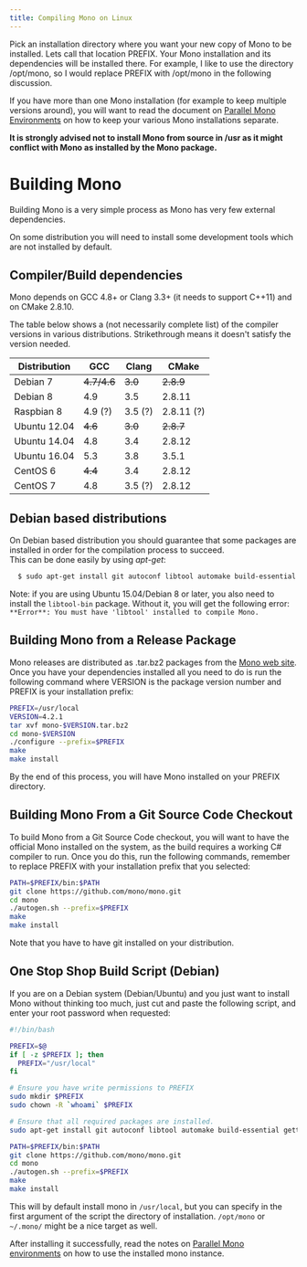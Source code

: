 ```yaml
---
title: Compiling Mono on Linux
---
```


Pick an installation directory where you want your new copy of Mono to be installed. Lets call that location PREFIX. Your Mono installation and its dependencies will be installed there. For example, I like to use the directory /opt/mono, so I would replace PREFIX with /opt/mono in the following discussion.

If you have more than one Mono installation (for example to keep multiple versions around), you will want to read the document on [Parallel Mono Environments](/docs/compiling-mono/parallel-mono-environments/) on how to keep your various Mono installations separate.

**It is strongly advised not to install Mono from source in /usr as it might conflict with Mono as installed by the Mono package.**

Building Mono
=============

Building Mono is a very simple process as Mono has very few external dependencies.

On some distribution you will need to install some development tools which are not installed by default.

Compiler/Build dependencies
---------------------------

Mono depends on GCC 4.8+ or Clang 3.3+ (it needs to support C++11) and on CMake 2.8.10.

The table below shows a (not necessarily complete list) of the compiler versions in various distributions. Strikethrough means it doesn't satisfy the version needed.

| Distribution | GCC         | Clang   | CMake      |
| ------------ | ----------- | ------- | ---------- |
| Debian 7     | ~~4.7/4.6~~ | ~~3.0~~ | ~~2.8.9~~  |
| Debian 8     | 4.9         | 3.5     | 2.8.11     |
| Raspbian 8   | 4.9 (?)     | 3.5 (?) | 2.8.11 (?) |
| Ubuntu 12.04 | ~~4.6~~     | ~~3.0~~ | ~~2.8.7~~  |
| Ubuntu 14.04 | 4.8         | 3.4     | 2.8.12     |
| Ubuntu 16.04 | 5.3         | 3.8     | 3.5.1      |
| CentOS 6     | ~~4.4~~     | 3.4     | 2.8.12     |
| CentOS 7     | 4.8         | 3.5 (?) | 2.8.12     |

Debian based distributions
--------------------------

On Debian based distribution you should guarantee that some packages are installed in order for the compilation process to succeed.<br/>
This can be done easily by using *apt-get*:

```bash
  $ sudo apt-get install git autoconf libtool automake build-essential gettext cmake python
```

Note: if you are using Ubuntu 15.04/Debian 8 or later, you also need to install the `libtool-bin` package. Without it, you will get the following error: `**Error**: You must have 'libtool' installed to compile Mono.`

Building Mono from a Release Package
------------------------------------

Mono releases are distributed as .tar.bz2 packages from the [Mono web site](https://download.mono-project.com/sources/mono/). Once you have your dependencies installed all you need to do is run the following command where VERSION is the package version number and PREFIX is your installation prefix:

``` bash
PREFIX=/usr/local
VERSION=4.2.1
tar xvf mono-$VERSION.tar.bz2
cd mono-$VERSION
./configure --prefix=$PREFIX
make
make install
```

By the end of this process, you will have Mono installed on your PREFIX directory.

Building Mono From a Git Source Code Checkout
---------------------------------------------

To build Mono from a Git Source Code checkout, you will want to have the official Mono installed on the system, as the build requires a working C# compiler to run. Once you do this, run the following commands, remember to replace PREFIX with your installation prefix that you selected:

``` bash
PATH=$PREFIX/bin:$PATH
git clone https://github.com/mono/mono.git
cd mono
./autogen.sh --prefix=$PREFIX
make
make install
```

Note that you have to have git installed on your distribution.

One Stop Shop Build Script (Debian)
-----------------------------------

If you are on a Debian system (Debian/Ubuntu) and you just want to install Mono without thinking too much, just cut and paste the following script, and enter your root password when requested:

``` bash
#!/bin/bash

PREFIX=$@
if [ -z $PREFIX ]; then
  PREFIX="/usr/local"
fi

# Ensure you have write permissions to PREFIX
sudo mkdir $PREFIX
sudo chown -R `whoami` $PREFIX

# Ensure that all required packages are installed.
sudo apt-get install git autoconf libtool automake build-essential gettext cmake python

PATH=$PREFIX/bin:$PATH
git clone https://github.com/mono/mono.git
cd mono
./autogen.sh --prefix=$PREFIX
make
make install
```

This will by default install mono in `/usr/local`, but you can specify in the first argument of the script the directory of installation. `/opt/mono` or `~/.mono/` might be a nice target as well.

After installing it successfully, read the notes on [Parallel Mono environments](/docs/compiling-mono/parallel-mono-environments/) on how to use the installed mono instance.
